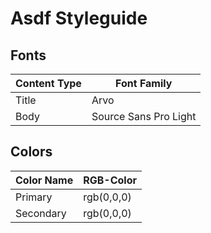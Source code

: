 # Asdf Styleguide

## Fonts

| Content Type | Font Family           |
| ------------ | --------------------- |
| Title        | Arvo                  |
| Body         | Source Sans Pro Light |

## Colors

| Color Name | RGB-Color  |
| ---------- | ---------- |
| Primary    | rgb(0,0,0) |
| Secondary  | rgb(0,0,0) |
